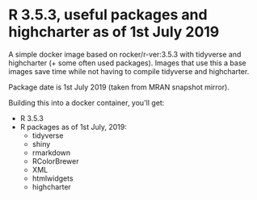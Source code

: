 R 3.5.3, useful packages and highcharter as of 1st July 2019
===============================================

A simple docker image based on rocker/r-ver:3.5.3 with tidyverse and highcharter (+ some often used packages). Images that use this a base images save time while not having to compile tidyverse and highcharter.

Package date is 1st July 2019 (taken from MRAN snapshot mirror).

Building this into a docker container, you'll get:

- R 3.5.3
- R packages as of 1st July, 2019:
    - tidyverse
	- shiny
	- rmarkdown
	- RColorBrewer
	- XML
	- htmlwidgets
	- highcharter